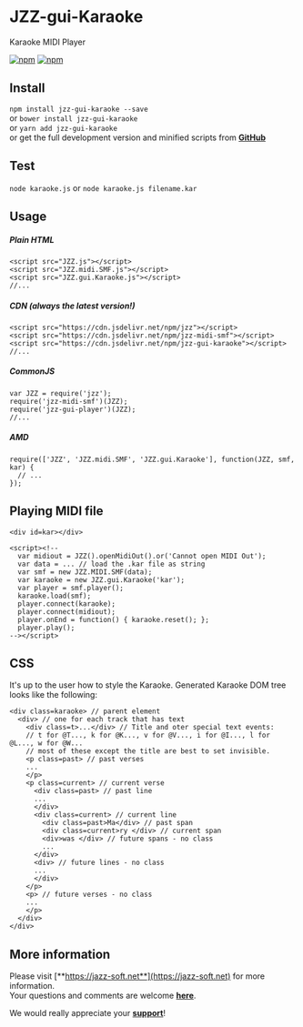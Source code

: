 # JZZ-gui-Karaoke

Karaoke MIDI Player

[![npm](https://img.shields.io/npm/v/jzz-gui-karaoke.svg)](https://www.npmjs.com/package/jzz-gui-karaoke)
[![npm](https://img.shields.io/npm/dt/jzz-gui-karaoke.svg)](https://www.npmjs.com/package/jzz-gui-karaoke)

## Install

`npm install jzz-gui-karaoke --save`  
or `bower install jzz-gui-karaoke`  
or `yarn add jzz-gui-karaoke`  
or get the full development version and minified scripts from [**GitHub**](https://github.com/jazz-soft/JZZ-gui-Karaoke)

## Test
`node karaoke.js`
or `node karaoke.js filename.kar`

## Usage

##### Plain HTML

    <script src="JZZ.js"></script>
    <script src="JZZ.midi.SMF.js"></script>
    <script src="JZZ.gui.Karaoke.js"></script>
    //...

##### CDN (always the latest version!)

    <script src="https://cdn.jsdelivr.net/npm/jzz"></script>
    <script src="https://cdn.jsdelivr.net/npm/jzz-midi-smf"></script>
    <script src="https://cdn.jsdelivr.net/npm/jzz-gui-karaoke"></script>
    //...

##### CommonJS

    var JZZ = require('jzz');
    require('jzz-midi-smf')(JZZ);
    require('jzz-gui-player')(JZZ);
    //...

##### AMD

    require(['JZZ', 'JZZ.midi.SMF', 'JZZ.gui.Karaoke'], function(JZZ, smf, kar) {
      // ...
    });

## Playing MIDI file

    <div id=kar></div>

    <script><!--
      var midiout = JZZ().openMidiOut().or('Cannot open MIDI Out');
      var data = ... // load the .kar file as string
      var smf = new JZZ.MIDI.SMF(data);
      var karaoke = new JZZ.gui.Karaoke('kar');
      var player = smf.player();
      karaoke.load(smf);
      player.connect(karaoke);
      player.connect(midiout);
      player.onEnd = function() { karaoke.reset(); };
      player.play();
    --></script>

## CSS

It's up to the user how to style the Karaoke.
Generated Karaoke DOM tree looks like the following:

    <div class=karaoke> // parent element
      <div> // one for each track that has text
        <div class=t>...</div> // Title and oter special text events:
        // t for @T..., k for @K..., v for @V..., i for @I..., l for @L..., w for @W...
        // most of these except the title are best to set invisible.
        <p class=past> // past verses
        ...
        </p>
        <p class=current> // current verse
          <div class=past> // past line
          ...
          </div>
          <div class=current> // current line
            <div class=past>Ma</div> // past span
            <div class=current>ry </div> // current span
            <div>was </div> // future spans - no class
            ...
          </div>
          <div> // future lines - no class
          ...
          </div>
        </p>
        <p> // future verses - no class
        ...
        </p>
      </div>
    </div>

## More information

Please visit [**https://jazz-soft.net**](https://jazz-soft.net) for more information.  
Your questions and comments are welcome [**here**](https://jazz-soft.org).

We would really appreciate your [**support**](https://jazz-soft.net/donate)!
